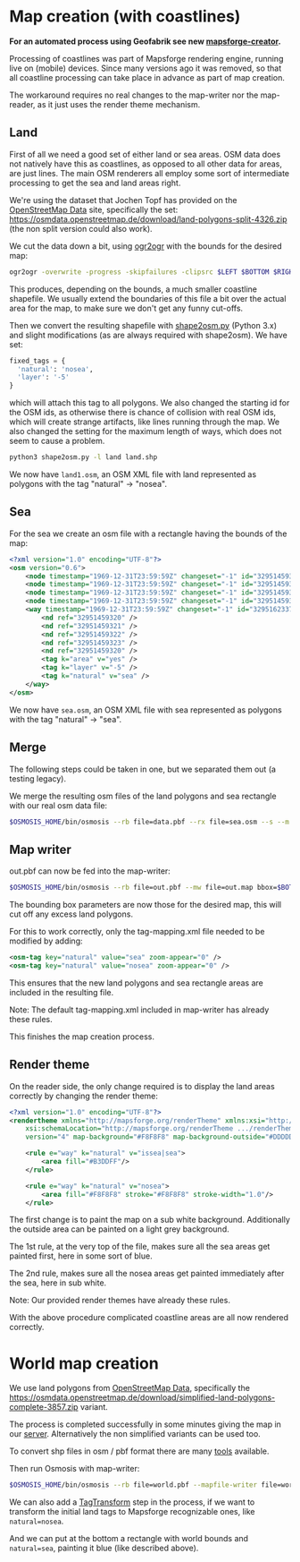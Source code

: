 # Map creation (with coastlines)

**For an automated process using Geofabrik see new [mapsforge-creator](https://github.com/mapsforge/mapsforge-creator).**

Processing of coastlines was part of Mapsforge rendering engine, running live on (mobile) devices. Since many versions ago it was removed, so that all coastline processing can take place in advance as part of map creation.

The workaround requires no real changes to the map-writer nor the map-reader, as it just uses the render theme mechanism.

## Land

First of all we need a good set of either land or sea areas. OSM data does not natively have this as coastlines, as opposed to all other data for areas, are just lines. The main OSM renderers all employ some sort of intermediate processing to get the sea and land areas right.

We're using the dataset that Jochen Topf has provided on the [OpenStreetMap Data](https://osmdata.openstreetmap.de/) site, specifically the set: https://osmdata.openstreetmap.de/download/land-polygons-split-4326.zip (the non split version could also work).

We cut the data down a bit, using [ogr2ogr](http://www.gdal.org/ogr2ogr.html) with the bounds for the desired map:

```bash
ogr2ogr -overwrite -progress -skipfailures -clipsrc $LEFT $BOTTOM $RIGHT $TOP land.shp land-polygons-split-4326/land_polygons.shp
```

This produces, depending on the bounds, a much smaller coastline shapefile. We usually extend the boundaries of this file a bit over the actual area for the map, to make sure we don't get any funny cut-offs.

Then we convert the resulting shapefile with [shape2osm.py](https://github.com/mapsforge/mapsforge-creator/blob/master/shape2osm.py) (Python 3.x) and slight modifications (as are always required with shape2osm). We have set:

```python
fixed_tags = {
  'natural': 'nosea',
  'layer': '-5'
}
```

which will attach this tag to all polygons. We also changed the starting id for the OSM ids, as otherwise there is chance of collision with real OSM ids, which will create strange artifacts, like lines running through the map. We also changed the setting for the maximum length of ways, which does not seem to cause a problem.

```bash
python3 shape2osm.py -l land land.shp
```

We now have `land1.osm`, an OSM XML file with land represented as polygons with the tag "natural" -> "nosea".

## Sea

For the sea we create an osm file with a rectangle having the bounds of the map:

```xml
<?xml version="1.0" encoding="UTF-8"?>
<osm version="0.6">
    <node timestamp="1969-12-31T23:59:59Z" changeset="-1" id="32951459320" version="1" lon="$LEFT" lat="$BOTTOM" />
    <node timestamp="1969-12-31T23:59:59Z" changeset="-1" id="32951459321" version="1" lon="$LEFT" lat="$TOP" />
    <node timestamp="1969-12-31T23:59:59Z" changeset="-1" id="32951459322" version="1" lon="$RIGHT" lat="$TOP" />
    <node timestamp="1969-12-31T23:59:59Z" changeset="-1" id="32951459323" version="1" lon="$RIGHT" lat="$BOTTOM" />
    <way timestamp="1969-12-31T23:59:59Z" changeset="-1" id="32951623372" version="1">
        <nd ref="32951459320" />
        <nd ref="32951459321" />
        <nd ref="32951459322" />
        <nd ref="32951459323" />
        <nd ref="32951459320" />
        <tag k="area" v="yes" />
        <tag k="layer" v="-5" />
        <tag k="natural" v="sea" />
    </way>
</osm>

```

We now have `sea.osm`, an OSM XML file with sea represented as polygons with the tag "natural" -> "sea".

## Merge

The following steps could be taken in one, but we separated them out (a testing legacy).

We merge the resulting osm files of the land polygons and sea rectangle with our real osm data file:

```bash
$OSMOSIS_HOME/bin/osmosis --rb file=data.pbf --rx file=sea.osm --s --m --rx file=land1.osm --s --m --wb file=out.pbf omitmetadata=true
```

## Map writer

out.pbf can now be fed into the map-writer:

```bash
$OSMOSIS_HOME/bin/osmosis --rb file=out.pbf --mw file=out.map bbox=$BOTTOM,$LEFT,$TOP,$RIGHT map-start-position=$LAT,$LON map-start-zoom=$ZOOM
```

The bounding box parameters are now those for the desired map, this will cut off any excess land polygons.

For this to work correctly, only the tag-mapping.xml file needed to be modified by adding:

```xml
<osm-tag key="natural" value="sea" zoom-appear="0" />
<osm-tag key="natural" value="nosea" zoom-appear="0" />
```

This ensures that the new land polygons and sea rectangle areas are included in the resulting file.

Note: The default tag-mapping.xml included in map-writer has already these rules.

This finishes the map creation process.

## Render theme

On the reader side, the only change required is to display the land areas correctly by changing the render theme:

```xml
<?xml version="1.0" encoding="UTF-8"?>
<rendertheme xmlns="http://mapsforge.org/renderTheme" xmlns:xsi="http://www.w3.org/2001/XMLSchema-instance"
    xsi:schemaLocation="http://mapsforge.org/renderTheme .../renderTheme.xsd"
    version="4" map-background="#F8F8F8" map-background-outside="#DDDDDD">

    <rule e="way" k="natural" v="issea|sea">
        <area fill="#B3DDFF"/>
    </rule>

    <rule e="way" k="natural" v="nosea">
        <area fill="#F8F8F8" stroke="#F8F8F8" stroke-width="1.0"/>
    </rule>
```

The first change is to paint the map on a sub white background. Additionally the outside area can be painted on a light grey background.

The 1st rule, at the very top of the file, makes sure all the sea areas get painted first, here in some sort of blue.

The 2nd rule, makes sure all the nosea areas get painted immediately after the sea, here in sub white.

Note: Our provided render themes have already these rules.

With the above procedure complicated coastline areas are all now rendered correctly.

# World map creation

We use land polygons from [OpenStreetMap Data](https://osmdata.openstreetmap.de/), specifically the https://osmdata.openstreetmap.de/download/simplified-land-polygons-complete-3857.zip variant.

The process is completed successfully in some minutes giving the map in our [server](https://download.mapsforge.org/maps/world/).
Alternatively the non simplified variants can be used too.

To convert shp files in osm / pbf format there are many [tools](http://wiki.openstreetmap.org/wiki/Software_comparison/Import_a_shapefile) available.

Then run Osmosis with map-writer:

```bash
$OSMOSIS_HOME/bin/osmosis --rb file=world.pbf --mapfile-writer file=world.map map-start-position=0,0 map-start-zoom=5 zoom-interval-conf=5,0,7
```

We can also add a [TagTransform](http://wiki.openstreetmap.org/wiki/Osmosis/TagTransform) step in the process, if we want to transform the initial land tags to Mapsforge recognizable ones, like `natural=nosea`.

And we can put at the bottom a rectangle with world bounds and `natural=sea`, painting it blue (like described above).
